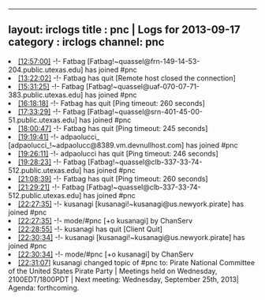 
---
layout: irclogs
title : pnc | Logs for 2013-09-17
category : irclogs
channel: pnc
---
<li class="logitem"><a href="#12:57:00" name="12:57:00" class="time">[12:57:00]</a> -!- <span class="join">Fatbag</span> [Fatbag!~quassel@frn-149-14-53-204.public.utexas.edu] has joined #pnc </li>
<li class="logitem"><a href="#13:22:02" name="13:22:02" class="time">[13:22:02]</a> -!- <span class="quit">Fatbag</span> has quit [Remote host closed the connection] </li>
<li class="logitem"><a href="#15:31:25" name="15:31:25" class="time">[15:31:25]</a> -!- <span class="join">Fatbag</span> [Fatbag!~quassel@uaf-070-07-71-383.public.utexas.edu] has joined #pnc </li>
<li class="logitem"><a href="#16:18:18" name="16:18:18" class="time">[16:18:18]</a> -!- <span class="quit">Fatbag</span> has quit [Ping timeout: 260 seconds] </li>
<li class="logitem"><a href="#17:33:29" name="17:33:29" class="time">[17:33:29]</a> -!- <span class="join">Fatbag</span> [Fatbag!~quassel@srn-401-45-00-51.public.utexas.edu] has joined #pnc </li>
<li class="logitem"><a href="#18:00:47" name="18:00:47" class="time">[18:00:47]</a> -!- <span class="quit">Fatbag</span> has quit [Ping timeout: 245 seconds] </li>
<li class="logitem"><a href="#19:19:41" name="19:19:41" class="time">[19:19:41]</a> -!- <span class="join">adpaolucci_</span> [adpaolucci_!~adpaolucc@8389.vm.devnullhost.com] has joined #pnc </li>
<li class="logitem"><a href="#19:26:11" name="19:26:11" class="time">[19:26:11]</a> -!- <span class="quit">adpaolucci</span> has quit [Ping timeout: 246 seconds] </li>
<li class="logitem"><a href="#19:28:23" name="19:28:23" class="time">[19:28:23]</a> -!- <span class="join">Fatbag</span> [Fatbag!~quassel@clb-337-33-74-512.public.utexas.edu] has joined #pnc </li>
<li class="logitem"><a href="#21:08:39" name="21:08:39" class="time">[21:08:39]</a> -!- <span class="quit">Fatbag</span> has quit [Ping timeout: 260 seconds] </li>
<li class="logitem"><a href="#21:29:21" name="21:29:21" class="time">[21:29:21]</a> -!- <span class="join">Fatbag</span> [Fatbag!~quassel@clb-337-33-74-512.public.utexas.edu] has joined #pnc </li>
<li class="logitem"><a href="#22:27:35" name="22:27:35" class="time">[22:27:35]</a> -!- <span class="join">kusanagi</span> [kusanagi!~kusanagi@us.newyork.pirate] has joined #pnc </li>
<li class="logitem"><a href="#22:27:35" name="22:27:35" class="time">[22:27:35]</a> -!- mode/<span class="mode">#pnc</span> [+o kusanagi] by ChanServ </li>
<li class="logitem"><a href="#22:28:55" name="22:28:55" class="time">[22:28:55]</a> -!- <span class="quit">kusanagi</span> has quit [Client Quit] </li>
<li class="logitem"><a href="#22:30:34" name="22:30:34" class="time">[22:30:34]</a> -!- <span class="join">kusanagi</span> [kusanagi!~kusanagi@us.newyork.pirate] has joined #pnc </li>
<li class="logitem"><a href="#22:30:34" name="22:30:34" class="time">[22:30:34]</a> -!- mode/<span class="mode">#pnc</span> [+o kusanagi] by ChanServ </li>
<li class="logitem"><a href="#22:31:07" name="22:31:07" class="time">[22:31:07]</a> <span class="topic">kusanagi</span> changed topic of <span class="topic">#pnc</span> to: Pirate National Committee of the United States Pirate Party |  Meetings held on Wednesday, 2100EDT/1800PDT | Next meeting: Wednesday, September 25th, 2013| Agenda: forthcoming. </li>


